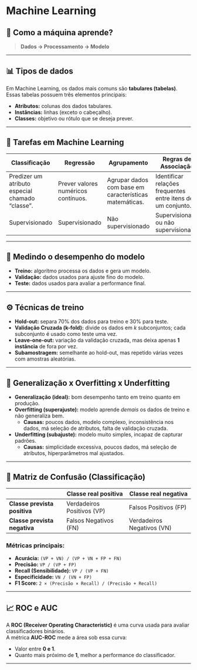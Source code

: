 # **Machine Learning**

## 📌 Como a máquina aprende?

> **Dados → Processamento → Modelo**

---

## 📊 Tipos de dados

Em Machine Learning, os dados mais comuns são **tabulares (tabelas)**.  
Essas tabelas possuem três elementos principais:

- **Atributos:** colunas dos dados tabulares.  
- **Instâncias:** linhas (exceto o cabeçalho).  
- **Classes:** objetivo ou rótulo que se deseja prever.  

---

## 🧩 Tarefas em Machine Learning

| **Classificação** | **Regressão** | **Agrupamento** | **Regras de Associação** |
| ----------------- | ------------- | ---------------- | ------------------------- |
| Predizer um atributo especial chamado “classe”. | Prever valores numéricos contínuos. | Agrupar dados com base em características matemáticas. | Identificar relações frequentes entre itens de um conjunto. |
| Supervisionado | Supervisionado | Não supervisionado | Supervisionado ou não supervisionado |

---

## 📐 Medindo o desempenho do modelo

- **Treino:** algoritmo processa os dados e gera um modelo.  
- **Validação:** dados usados para ajuste fino do modelo.  
- **Teste:** dados usados para avaliar a performance final.  

---

## ⚙️ Técnicas de treino

- **Hold-out:** separa 70% dos dados para treino e 30% para teste.  
- **Validação Cruzada (k-fold):** divide os dados em *k* subconjuntos; cada subconjunto é usado como teste uma vez.  
- **Leave-one-out:** variação da validação cruzada, mas deixa apenas **1 instância** de fora por vez.  
- **Subamostragem:** semelhante ao hold-out, mas repetido várias vezes com amostras aleatórias.  

---

## 📏 Generalização x Overfitting x Underfitting

- **Generalização (ideal):** bom desempenho tanto em treino quanto em produção.  
- **Overfitting (superajuste):** modelo aprende *demais* os dados de treino e não generaliza bem.  
  - **Causas:** poucos dados, modelo complexo, inconsistência nos dados, má seleção de atributos, falta de validação cruzada.  
- **Underfitting (subajuste):** modelo muito simples, incapaz de capturar padrões.  
  - **Causas:** simplicidade excessiva, poucos dados, má seleção de atributos, hiperparâmetros mal ajustados.  

---

## 🧮 Matriz de Confusão (Classificação)

|  | Classe real positiva | Classe real negativa |
| - | ------------------ | --------------------- |
| **Classe prevista positiva** | Verdadeiros Positivos (VP) | Falsos Positivos (FP) |
| **Classe prevista negativa** | Falsos Negativos (FN) | Verdadeiros Negativos (VN) |

### Métricas principais:

- **Acurácia:** `(VP + VN) / (VP + VN + FP + FN)`  
- **Precisão:** `VP / (VP + FP)`  
- **Recall (Sensibilidade):** `VP / (VP + FN)`  
- **Especificidade:** `VN / (VN + FP)`  
- **F1 Score:** `2 × (Precisão × Recall) / (Precisão + Recall)`  

---

## 📈 ROC e AUC

A **ROC (Receiver Operating Characteristic)** é uma curva usada para avaliar classificadores binários.  
A métrica **AUC-ROC** mede a área sob essa curva:

- Valor entre **0 e 1**.  
- Quanto mais próximo de **1**, melhor a performance do classificador.  

---
